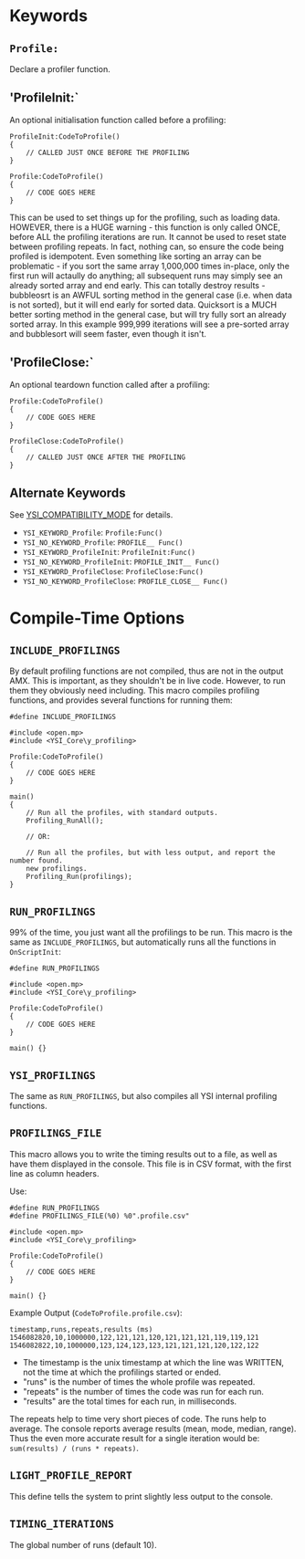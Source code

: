 # Keywords

## `Profile:`

Declare a profiler function.

## 'ProfileInit:`

An optional initialisation function called before a profiling:

```pawn
ProfileInit:CodeToProfile()
{
	// CALLED JUST ONCE BEFORE THE PROFILING
}

Profile:CodeToProfile()
{
	// CODE GOES HERE
}
```

This can be used to set things up for the profiling, such as loading data.  HOWEVER, there is a HUGE warning - this function is only called ONCE, before ALL the profiling iterations are run.  It cannot be used to reset state between profiling repeats.  In fact, nothing can, so ensure the code being profiled is idempotent.  Even something like sorting an array can be problematic - if you sort the same array 1,000,000 times in-place, only the first run will actaully do anything; all subsequent runs may simply see an already sorted array and end early.  This can totally destroy results - bubbleosrt is an AWFUL sorting method in the general case (i.e. when data is not sorted), but it will end early for sorted data.  Quicksort is a MUCH better sorting method in the general case, but will try fully sort an already sorted array.  In this example 999,999 iterations will see a pre-sorted array and bubblesort will seem faster, even though it isn't.

## 'ProfileClose:`

An optional teardown function called after a profiling:

```pawn
Profile:CodeToProfile()
{
	// CODE GOES HERE
}

ProfileClose:CodeToProfile()
{
	// CALLED JUST ONCE AFTER THE PROFILING
}
```

## Alternate Keywords

See [YSI_COMPATIBILITY_MODE](../../YSI_COMPATIBILITY_MODE.md) for details.

* `YSI_KEYWORD_Profile`: `Profile:Func()`
* `YSI_NO_KEYWORD_Profile`: `PROFILE__ Func()`
* `YSI_KEYWORD_ProfileInit`: `ProfileInit:Func()`
* `YSI_NO_KEYWORD_ProfileInit`: `PROFILE_INIT__ Func()`
* `YSI_KEYWORD_ProfileClose`: `ProfileClose:Func()`
* `YSI_NO_KEYWORD_ProfileClose`: `PROFILE_CLOSE__ Func()`

# Compile-Time Options

## `INCLUDE_PROFILINGS`

By default profiling functions are not compiled, thus are not in the output AMX.  This is important, as they shouldn't be in live code.  However, to run them they obviously need including.  This macro compiles profiling functions, and provides several functions for running them:

```pawn
#define INCLUDE_PROFILINGS

#include <open.mp>
#include <YSI_Core\y_profiling>

Profile:CodeToProfile()
{
	// CODE GOES HERE
}

main()
{
	// Run all the profiles, with standard outputs.
	Profiling_RunAll();
	
	// OR:
	
	// Run all the profiles, but with less output, and report the number found.
	new profilings.
	Profiling_Run(profilings);
}
```

## `RUN_PROFILINGS`

99% of the time, you just want all the profilings to be run.  This macro is the same as `INCLUDE_PROFILINGS`, but automatically runs all the functions in `OnScriptInit`:

```pawn
#define RUN_PROFILINGS

#include <open.mp>
#include <YSI_Core\y_profiling>

Profile:CodeToProfile()
{
	// CODE GOES HERE
}

main() {}
```


## `YSI_PROFILINGS`

The same as `RUN_PROFILINGS`, but also compiles all YSI internal profiling functions.

## `PROFILINGS_FILE`

This macro allows you to write the timing results out to a file, as well as have them displayed in the console.  This file is in CSV format, with the first line as column headers.

Use:

```pawn
#define RUN_PROFILINGS
#define PROFILINGS_FILE(%0) %0".profile.csv"

#include <open.mp>
#include <YSI_Core\y_profiling>

Profile:CodeToProfile()
{
	// CODE GOES HERE
}

main() {}
```

Example Output (`CodeToProfile.profile.csv`):

```
timestamp,runs,repeats,results (ms)
1546082820,10,1000000,122,121,121,120,121,121,121,119,119,121
1546082822,10,1000000,123,124,123,123,121,121,121,120,122,122
```

* The timestamp is the unix timestamp at which the line was WRITTEN, not the time at which the profilings started or ended.
* "runs" is the number of times the whole profile was repeated.
* "repeats" is the number of times the code was run for each run.
* "results" are the total times for each run, in milliseconds.

The repeats help to time very short pieces of code.  The runs help to average.  The console reports average results (mean, mode, median, range).  Thus the even more accurate result for a single iteration would be: `sum(results) / (runs * repeats)`.

## `LIGHT_PROFILE_REPORT`

This define tells the system to print slightly less output to the console.

## `TIMING_ITERATIONS`

The global number of runs (default 10).

